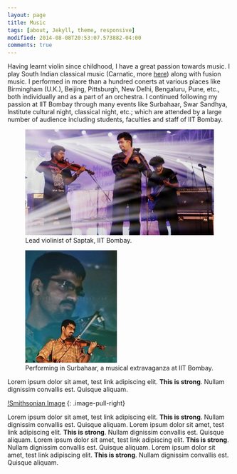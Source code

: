 ```yaml
---
layout: page
title: Music
tags: [about, Jekyll, theme, responsive]
modified: 2014-08-08T20:53:07.573882-04:00
comments: true
---
```


Having learnt violin since childhood, I have a great passion towards music.
I play South Indian classical music (Carnatic,  more [here](https://en.wikipedia.org/wiki/Carnatic_music)) along with fusion music. 
I performed in more than a hundred conerts at various places like Birmingham (U.K.), Beijing, Pittsburgh, New Delhi, Bengaluru, Pune, etc., both individually and as a part of an orchestra. 
I continued following my passion at IIT Bombay through many events like Surbahaar, Swar Sandhya, Institute cultural night, classical night, etc.; which are attended by a large number of audience including students, faculties and staff of IIT Bombay. 
<figure>
    <a href="/images/music-1.jpg"><img src="/images/music-1.jpg"></a>
    <figcaption>Lead violinist of Saptak, IIT Bombay.</figcaption>
</figure>
<figure>
    <a href="/images/music-3.jpg"><img src="/images/music-3.jpg"></a>
    <figcaption>Performing in Surbahaar, a musical extravaganza at IIT Bombay.</figcaption>
</figure>

Lorem ipsum dolor sit amet, test link adipiscing elit. **This is strong**. Nullam dignissim convallis est. Quisque aliquam.

[!Smithsonian Image](/images/music-2.jpg)
{: .image-pull-right}

Lorem ipsum dolor sit amet, test link adipiscing elit. **This is strong**. Nullam dignissim convallis est. Quisque aliquam.
Lorem ipsum dolor sit amet, test link adipiscing elit. **This is strong**. Nullam dignissim convallis est. Quisque aliquam.
Lorem ipsum dolor sit amet, test link adipiscing elit. **This is strong**. Nullam dignissim convallis est. Quisque aliquam.
Lorem ipsum dolor sit amet, test link adipiscing elit. **This is strong**. Nullam dignissim convallis est. Quisque aliquam.



